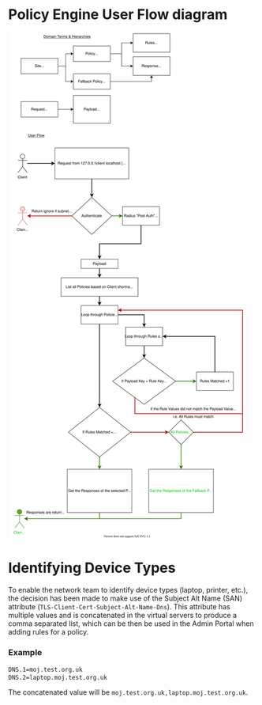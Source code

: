 # Policy Engine User Flow diagram
![policy engine user flow diagram](./diagrams/PolicyEngine.drawio.svg)

# Identifying Device Types

To enable the network team to identify device types (laptop, printer, etc.), the decision has been made to make use of the Subject Alt Name (SAN) attribute (`TLS-Client-Cert-Subject-Alt-Name-Dns`). This attribute has multiple values and is concatenated in the virtual servers to produce a comma separated list, which can be then be used in the Admin Portal when adding rules for a policy.

### Example

```
DNS.1=moj.test.org.uk
DNS.2=laptop.moj.test.org.uk
```

The concatenated value will be `moj.test.org.uk,laptop.moj.test.org.uk`.
